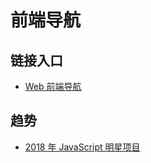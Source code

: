 # 前端导航

## 链接入口

- [Web 前端导航](https://leesren.github.io/fex-nav/)

## 趋势

- [2018 年 JavaScript 明星项目](https://risingstars.js.org/2018/zh/)
